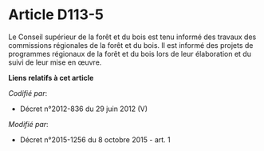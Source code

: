 # Article D113-5

Le Conseil supérieur de la forêt et du bois est tenu informé des travaux des commissions régionales de la forêt et du bois.
Il est informé des projets de programmes régionaux de la forêt et du bois lors de leur élaboration et du suivi de leur mise
en œuvre.

**Liens relatifs à cet article**

_Codifié par_:

  - Décret n°2012-836 du 29 juin 2012 (V)

_Modifié par_:

  - Décret n°2015-1256 du 8 octobre 2015 - art. 1
